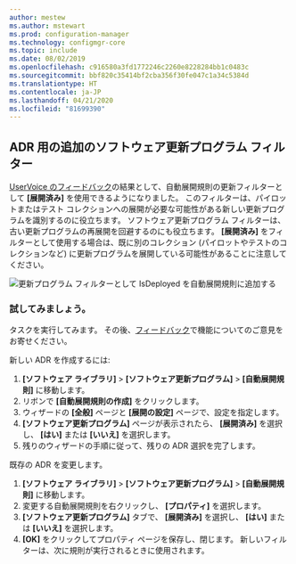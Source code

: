 ```yaml
---
author: mestew
ms.author: mstewart
ms.prod: configuration-manager
ms.technology: configmgr-core
ms.topic: include
ms.date: 08/02/2019
ms.openlocfilehash: c916580a3fd1772246c2260e8228284bb1c0483c
ms.sourcegitcommit: bbf820c35414bf2cba356f30fe047c1a34c5384d
ms.translationtype: HT
ms.contentlocale: ja-JP
ms.lasthandoff: 04/21/2020
ms.locfileid: "81699390"
---
```

## <a name="additional-software-update-filter-for-adrs"></a>ADR 用の追加のソフトウェア更新プログラム フィルター

[UserVoice のフィードバック](https://configurationmanager.uservoice.com/forums/300492-ideas/suggestions/18966352-adr-new-search-criteria-deployed-yes-no)の結果として、自動展開規則の更新フィルターとして **[展開済み]** を使用できるようになりました。 このフィルターは、パイロットまたはテスト コレクションへの展開が必要な可能性がある新しい更新プログラムを識別するのに役立ちます。 ソフトウェア更新プログラム フィルターは、古い更新プログラムの再展開を回避するのにも役立ちます。 **[展開済み]** をフィルターとして使用する場合は、既に別のコレクション (パイロットやテストのコレクションなど) に更新プログラムを展開している可能性があることに注意してください。

![更新プログラム フィルターとして IsDeployed を自動展開規則に追加する](../../media/4852033-isdeployed-adr-filter.png)

### <a name="try-it-out"></a>試してみましょう。

タスクを実行してみます。 その後、[フィードバック](../../../../understand/find-help.md#product-feedback)で機能についてのご意見をお寄せください。

新しい ADR を作成するには:

1. **[ソフトウェア ライブラリ]**  >  **[ソフトウェア更新プログラム]**  >  **[自動展開規則]** に移動します。
1. リボンで **[自動展開規則の作成]** をクリックします。
1. ウィザードの **[全般]** ページと **[展開の設定]** ページで、設定を指定します。
1. **[ソフトウェア更新プログラム]** ページが表示されたら、 **[展開済み]** を選択し、 **[はい]** または **[いいえ]** を選択します。
1. 残りのウィザードの手順に従って、残りの ADR 選択を完了します。

既存の ADR を変更します。

1. **[ソフトウェア ライブラリ]**  >  **[ソフトウェア更新プログラム]**  >  **[自動展開規則]** に移動します。
1. 変更する自動展開規則を右クリックし、 **[プロパティ]** を選択します。
1. **[ソフトウェア更新プログラム]** タブで、 **[展開済み]** を選択し、 **[はい]** または **[いいえ]** を選択します。 
1. **[OK]** をクリックしてプロパティ ページを保存し、閉じます。 新しいフィルターは、次に規則が実行されるときに使用されます。

